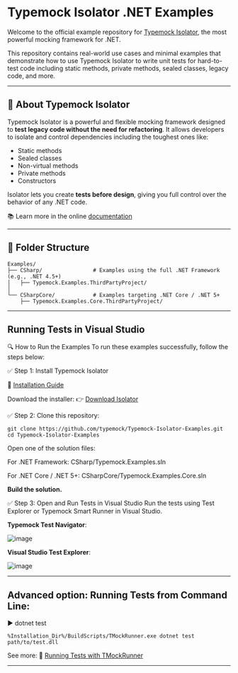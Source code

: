 # Typemock Isolator .NET Examples

Welcome to the official example repository for [Typemock Isolator](https://www.typemock.com/isolator/), the most powerful mocking framework for .NET.

This repository contains real-world use cases and minimal examples that demonstrate how to use Typemock Isolator to write unit tests for hard-to-test code including static methods, private methods, sealed classes, legacy code, and more.

---

## 🚀 About Typemock Isolator

Typemock Isolator is a powerful and flexible mocking framework designed to **test legacy code without the need for refactoring**. It allows developers to isolate and control dependencies including the toughest ones like:

- Static methods
- Sealed classes
- Non-virtual methods
- Private methods
- Constructors

Isolator lets you create **tests before design**, giving you full control over the behavior of any .NET code.

📚 Learn more in the online [documentation](https://www.typemock.com/docs/?book=Isolator&page=introduction.htm)

---

## 📁 Folder Structure

```plaintext
Examples/
├── CSharp/                # Examples using the full .NET Framework (e.g., .NET 4.5+)
│   ├── Typemock.Examples.ThirdPartyProject/
│
└── CSharpCore/            # Examples targeting .NET Core / .NET 5+
    ├── Typemock.Examples.Core.ThirdPartyProject/
```

---
## Running Tests in Visual Studio

🔍 How to Run the Examples
To run these examples successfully, follow the steps below:

✅ Step 1: Install Typemock Isolator

🔗 [Installation Guide](https://www.typemock.com/docs/?book=Isolator&page=HtmlDocs/installingtypemockisolatorclient.htm)  

Download the installer:
👉 [Download Isolator](https://www.typemock.com/download-isolator/)


✅ Step 2:
Clone this repository:
```plaintext
git clone https://github.com/typemock/Typemock-Isolator-Examples.git
cd Typemock-Isolator-Examples
```
Open one of the solution files:

For .NET Framework:
CSharp/Typemock.Examples.sln

For .NET Core / .NET 5+:
CSharpCore/Typemock.Examples.Core.sln

**Build the solution.**

✅ Step 3: Open and Run Tests in Visual Studio
Run the tests using Test Explorer or Typemock Smart Runner in Visual Studio.

**Typemock Test Navigator**:

![image](https://github.com/user-attachments/assets/3464e6fc-916e-40e4-a9ce-f0ae6723b96a)

**Visual Studio Test Explorer**:

![image](https://github.com/user-attachments/assets/4d86828f-0c48-4dc5-b0b4-a49fe501b918)

---
## Advanced option: Running Tests from Command Line:

▶️ dotnet test
```plaintext
%Installation_Dir%/BuildScripts/TMockRunner.exe dotnet test path/to/test.dll
```

See more:
🔗 [Running Tests with TMockRunner](https://www.typemock.com/docs/?book=Isolator&page=HtmlDocs%2Frunningtestsintmockrunner.htm)

---
